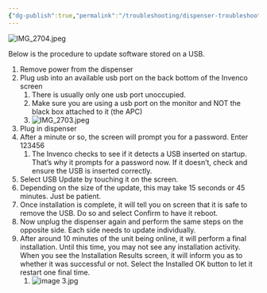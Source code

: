 ```yaml
---
{"dg-publish":true,"permalink":"/troubleshooting/dispenser-troubleshooting/gilbarco/flex-pay-vi/how-to-update-software/"}
---
```




![IMG_2704.jpeg](/img/user/Assets/IMG_2704.jpeg)

Below is the procedure to update software stored on a USB.  

1. Remove power from the dispenser
2. Plug usb into an available usb port on the back bottom of the Invenco screen
	1. There is usually only one usb port unoccupied.  
	2. Make sure you are using a usb port on the monitor and NOT the black box attached to it (the APC)
	3. ![IMG_2703.jpeg](/img/user/Assets/IMG_2703.jpeg)
3. Plug in dispenser
4. After a minute or so, the screen will prompt you for a password.  Enter 123456
	1. The Invenco checks to see if it detects a USB inserted on startup.  That’s why it prompts for a password now.  If it doesn’t, check and ensure the USB is inserted correctly.
5. Select USB Update by touching it on the screen. 
6. Depending on the size of the update, this may take 15 seconds or 45 minutes.  Just be patient.
7. Once installation is complete, it will tell you on screen that it is safe to remove the USB.  Do so and select Confirm to have it reboot.
8. Now unplug the dispenser again and perform the same steps on the opposite side.  Each side needs to update individually.  
9. After around 10 minutes of the unit being online, it will perform a final installation.  Until this time, you may not see any installation activity.  When you see the Installation Results screen, it will inform you as to whether it was successful or not.  Select the Installed OK button to let it restart one final time. 
	1. ![image 3.jpg](/img/user/Assets/image%203.jpg)


